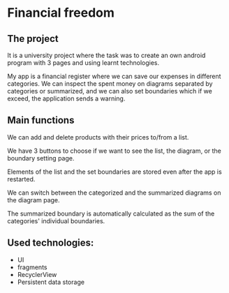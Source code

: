 # Financial freedom

## The project

It is a university project where the task was to create an own android program with 3 pages and using learnt technologies.

My app is a financial register where we can save our expenses in different categories. We can inspect the spent money on diagrams separated by categories or summarized, and we can also set boundaries which if we exceed, the application sends a warning.   

## Main functions

We can add and delete products with their prices to/from a list.

We have 3 buttons to choose if we want to see the list, the diagram, or the boundary setting page. 

Elements of the list and the set boundaries are stored even after the app is restarted.

We can switch between the categorized and the summarized diagrams on the diagram page.

The summarized boundary is automatically calculated as the sum of the categories' individual boundaries.

## Used technologies:

- UI
- fragments
- RecyclerView
- Persistent data storage
